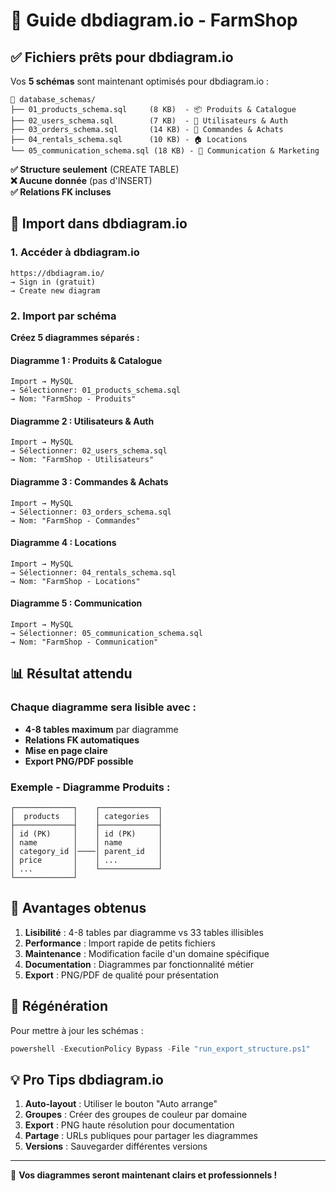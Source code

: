 # 🎨 Guide dbdiagram.io - FarmShop

## ✅ Fichiers prêts pour dbdiagram.io

Vos **5 schémas** sont maintenant optimisés pour dbdiagram.io :

```
📁 database_schemas/
├── 01_products_schema.sql     (8 KB)  - 📦 Produits & Catalogue  
├── 02_users_schema.sql        (7 KB)  - 👥 Utilisateurs & Auth
├── 03_orders_schema.sql       (14 KB) - 🛒 Commandes & Achats
├── 04_rentals_schema.sql      (10 KB) - 🏠 Locations  
└── 05_communication_schema.sql (18 KB) - 📢 Communication & Marketing
```

**✅ Structure seulement** (CREATE TABLE)  
**❌ Aucune donnée** (pas d'INSERT)  
**✅ Relations FK incluses**

## 🚀 Import dans dbdiagram.io

### 1. Accéder à dbdiagram.io
```
https://dbdiagram.io/
→ Sign in (gratuit)
→ Create new diagram
```

### 2. Import par schéma
**Créez 5 diagrammes séparés :**

#### Diagramme 1 : Produits & Catalogue
```
Import → MySQL
→ Sélectionner: 01_products_schema.sql
→ Nom: "FarmShop - Produits"
```

#### Diagramme 2 : Utilisateurs & Auth  
```
Import → MySQL
→ Sélectionner: 02_users_schema.sql
→ Nom: "FarmShop - Utilisateurs"
```

#### Diagramme 3 : Commandes & Achats
```
Import → MySQL  
→ Sélectionner: 03_orders_schema.sql
→ Nom: "FarmShop - Commandes"
```

#### Diagramme 4 : Locations
```
Import → MySQL
→ Sélectionner: 04_rentals_schema.sql  
→ Nom: "FarmShop - Locations"
```

#### Diagramme 5 : Communication
```
Import → MySQL
→ Sélectionner: 05_communication_schema.sql
→ Nom: "FarmShop - Communication"
```

## 📊 Résultat attendu

### Chaque diagramme sera **lisible** avec :
- **4-8 tables maximum** par diagramme
- **Relations FK automatiques**
- **Mise en page claire**
- **Export PNG/PDF possible**

### Exemple - Diagramme Produits :
```
┌─────────────┐    ┌─────────────┐
│  products   │    │ categories  │
├─────────────┤    ├─────────────┤
│ id (PK)     │    │ id (PK)     │
│ name        │    │ name        │
│ category_id │────│ parent_id   │
│ price       │    │ ...         │
│ ...         │    └─────────────┘
└─────────────┘
```

## 🎯 Avantages obtenus

1. **Lisibilité** : 4-8 tables par diagramme vs 33 tables illisibles
2. **Performance** : Import rapide de petits fichiers
3. **Maintenance** : Modification facile d'un domaine spécifique  
4. **Documentation** : Diagrammes par fonctionnalité métier
5. **Export** : PNG/PDF de qualité pour présentation

## 🔄 Régénération

Pour mettre à jour les schémas :
```powershell
powershell -ExecutionPolicy Bypass -File "run_export_structure.ps1"
```

## 💡 Pro Tips dbdiagram.io

1. **Auto-layout** : Utiliser le bouton "Auto arrange" 
2. **Groupes** : Créer des groupes de couleur par domaine
3. **Export** : PNG haute résolution pour documentation
4. **Partage** : URLs publiques pour partager les diagrammes
5. **Versions** : Sauvegarder différentes versions

---

🎉 **Vos diagrammes seront maintenant clairs et professionnels !**
